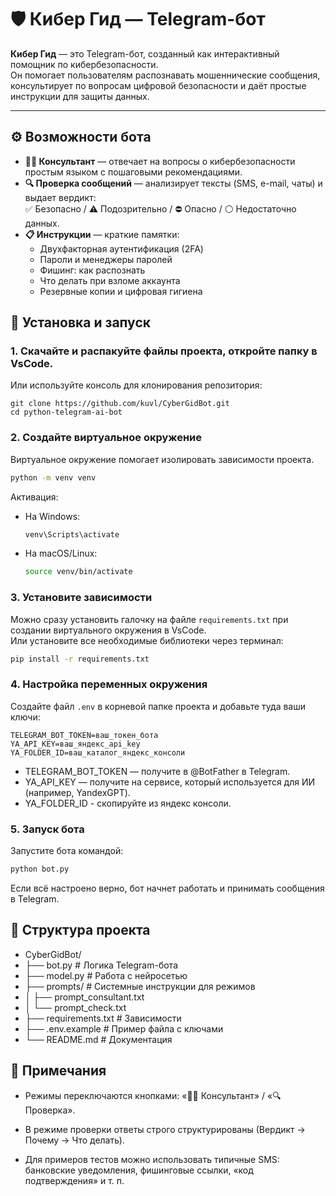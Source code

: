 # 🛡️ Кибер Гид — Telegram-бот

**Кибер Гид** — это Telegram-бот, созданный как интерактивный помощник по кибербезопасности.  
Он помогает пользователям распознавать мошеннические сообщения, консультирует по вопросам цифровой безопасности и даёт простые инструкции для защиты данных.

---

## ⚙️ Возможности бота
- **🧑‍💻 Консультант** — отвечает на вопросы о кибербезопасности простым языком с пошаговыми рекомендациями.  
- **🔍 Проверка сообщений** — анализирует тексты (SMS, e-mail, чаты) и выдает вердикт:  
  ✅ Безопасно / ⚠️ Подозрительно / ⛔ Опасно / ⚪ Недостаточно данных.  
- **📋 Инструкции** — краткие памятки:  
  - Двухфакторная аутентификация (2FA)  
  - Пароли и менеджеры паролей  
  - Фишинг: как распознать  
  - Что делать при взломе аккаунта  
  - Резервные копии и цифровая гигиена  

## 🚀 Установка и запуск

### 1. Скачайте и распакуйте файлы проекта, откройте папку в VsCode.  
Или используйте консоль для клонирования репозитория:
```
git clone https://github.com/kuvl/CyberGidBot.git
cd python-telegram-ai-bot
```

### 2. Создайте виртуальное окружение
Виртуальное окружение помогает изолировать зависимости проекта.
```bash
python -m venv venv
```
Активация:
- На Windows:
  ```bash
  venv\Scripts\activate
  ```
- На macOS/Linux:
  ```bash
  source venv/bin/activate
  ```

### 3. Установите зависимости
Можно сразу установить галочку на файле `requirements.txt` при создании виртуального окружения в VsCode.  
Или установите все необходимые библиотеки через терминал:
```bash
pip install -r requirements.txt
```

### 4. Настройка переменных окружения
Создайте файл `.env` в корневой папке проекта и добавьте туда ваши ключи:
```
TELEGRAM_BOT_TOKEN=ваш_токен_бота
YA_API_KEY=ваш_яндекс_api_key
YA_FOLDER_ID=ваш_каталог_яндекс_консоли  
```
- TELEGRAM_BOT_TOKEN — получите в @BotFather в Telegram.
- YA_API_KEY — получите на сервисе, который используется для ИИ (например, YandexGPT).
- YA_FOLDER_ID - скопируйте из яндекс консоли.

### 5. Запуск бота
Запустите бота командой:
```bash
python bot.py
```
Если всё настроено верно, бот начнет работать и принимать сообщения в Telegram.

## 📂 Структура проекта
* CyberGidBot/
* ├── bot.py                # Логика Telegram-бота
* ├── model.py              # Работа с нейросетью
* ├── prompts/              # Системные инструкции для режимов
* │   ├── prompt_consultant.txt
* │   └── prompt_check.txt
* ├── requirements.txt      # Зависимости
* ├── .env.example          # Пример файла с ключами
* └── README.md             # Документация

## 📝 Примечания
* Режимы переключаются кнопками: «🧑‍💻 Консультант» / «🔍 Проверка».

* В режиме проверки ответы строго структурированы (Вердикт → Почему → Что делать).

* Для примеров тестов можно использовать типичные SMS: банковские уведомления, фишинговые ссылки, «код подтверждения» и т. п.